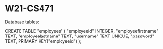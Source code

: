 # W21-CS471

Database tables:

CREATE TABLE "employees" (
	"employeeid"	INTEGER,
	"employeefirstname"	TEXT,
	"employeelastname"	TEXT,
	"username"	TEXT UNIQUE,
	"password"	TEXT,
	PRIMARY KEY("employeeid")
);